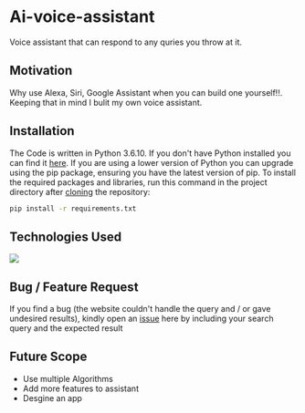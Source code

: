 # Ai-voice-assistant

Voice assistant that can respond to any quries you throw at it.

## Motivation
Why use Alexa, Siri, Google Assistant when you can build one yourself!!. Keeping that in mind I bulit my own voice assistant.

## Installation

The Code is written in Python 3.6.10. If you don't have Python installed you can find it [here](https://www.python.org/downloads/). If you are using a lower version of Python you can upgrade using the pip package, ensuring you have the latest version of pip. To install the required packages and libraries, run this command in the project directory after [cloning](https://www.howtogeek.com/451360/how-to-clone-a-github-repository/) the repository:
```bash
pip install -r requirements.txt
```

## Technologies Used

![](https://forthebadge.com/images/badges/made-with-python.svg)


## Bug / Feature Request

If you find a bug (the website couldn't handle the query and / or gave undesired results), kindly open an [issue](https://github.com/trickster-00/Ai-voice-assistant/issues) here by including your search query and the expected result

## Future Scope

* Use multiple Algorithms
* Add more features to assistant
* Desgine an app 
